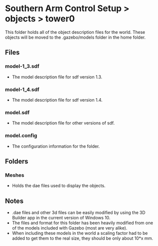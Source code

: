 # Southern Arm Control Setup > objects > tower0

This folder holds all of the object description files for the world. These objects will be moved to the .gazebo/models folder in the home folder.

## Files
### model-1_3.sdf
* The model description file for sdf version 1.3.

### model-1_4.sdf
* The model description file for sdf version 1.4.

### model.sdf
* The model description file for other versions of sdf.

### model.config
* The configuration information for the folder.

## Folders
### Meshes
* Holds the dae files used to display the objects.

## Notes
* .dae files and other 3d files can be easily modified by using the 3D Builder app in the current version of Windows 10.
* The files and format for this folder has been heavily modified from one of the models included with Gazebo (most are very alike).
* When including these models in the world a scaling factor had to be added to get them to the real size, they should be only about 10*x mm.
